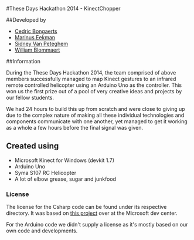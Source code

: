 #These Days Hackathon 2014 - KinectChopper

##Developed by

- [Cedric Bongaerts](https://github.com/CedricBongaerts)
- [Marinus Eekman](https://github.com/forenzer)
- [Sidney Van Peteghem](https://github.com/Sidneyvp)
- [William Blommaert](https://github.com/Will0489)

##Information

During the These Days Hackathon 2014, the team comprised of above members successfully managed to map Kinect gestures to an infrared remote controlled helicopter using an Arduino Uno as the controller. This won us the first prize out of a pool of very creative ideas and projects by our fellow students.

We had 24 hours to build this up from scratch and were close to giving up due to the complex nature of making all these individual technologies and components communicate with one another, yet managed to get it working as a whole a few hours before the final signal was given.

## Created using

- Microsoft Kinect for Windows (devkit 1.7)
- Arduino Uno
- Syma S107 RC Helicopter
- A lot of elbow grease, sugar and junkfood

### License

The license for the Csharp code can be found under its respective directory. It was based on [this project](https://code.msdn.microsoft.com/windowsdesktop/Simple-Gesture-Processing-097c5527) over at the Microsoft dev center.

For the Arduino code we didn't supply a license as it's mostly based on our own code and developments.